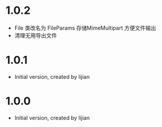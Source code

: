 # 1.0.2

- File 类改名为 FileParams 存储MimeMultipart 方便文件输出
- 清理无用导出文件

# 1.0.1

- Initial version, created by lijian

# 1.0.0

- Initial version, created by lijian
